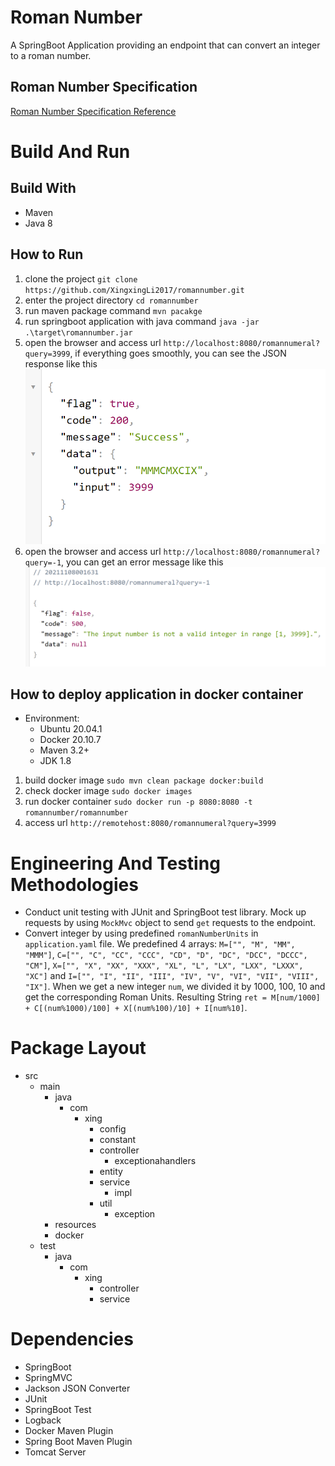 # Roman Number
A SpringBoot Application providing an endpoint that can convert an integer to a roman number.
## Roman Number Specification
[Roman Number Specification Reference](https://en.wikipedia.org/wiki/Roman_numerals)
# Build And Run
## Build With
  * Maven
  * Java 8
## How to Run
  1. clone the project `git clone https://github.com/XingxingLi2017/romannumber.git`
  2. enter the project directory `cd romannumber`
  3. run maven package command `mvn pacakge`
  4. run springboot application with java command `java -jar .\target\romannumber.jar`
  5. open the browser and access url `http://localhost:8080/romannumeral?query=3999`, if everything goes smoothly, you can see the JSON response like this 
  ![Response](https://github.com/XingxingLi2017/romannumber/blob/master/img/response.png)
  6. open the browser and access url `http://localhost:8080/romannumeral?query=-1`, you can get an error message like this
  ![Error](https://github.com/XingxingLi2017/romannumber/blob/master/img/outofrangeerror.png)
## How to deploy application in docker container
  * Environment: 
    * Ubuntu 20.04.1
    * Docker 20.10.7
    * Maven 3.2+
    * JDK 1.8
  1. build docker image `sudo mvn clean package docker:build`
  2. check docker image `sudo docker images`
  3. run docker container `sudo docker run -p 8080:8080 -t romannumber/romannumber`
  4. access url `http://remotehost:8080/romannumeral?query=3999`
# Engineering And Testing Methodologies
  * Conduct unit testing with JUnit and SpringBoot test library. 
Mock up requests by using `MockMvc` object to send `get` requests to the endpoint. 
  * Convert integer by using predefined `romanNumberUnits` in `application.yaml` file. We predefined 4 arrays:
`M=["", "M", "MM", "MMM"]`, `C=["", "C", "CC", "CCC", "CD", "D", "DC", "DCC", "DCCC", "CM"]`,
`X=["", "X", "XX", "XXX", "XL", "L", "LX", "LXX", "LXXX", "XC"]` and `I=["", "I", "II", "III", "IV", "V", "VI", "VII", "VIII", "IX"]`.
When we get a new integer `num`, we divided it by 1000, 100, 10 and get the corresponding Roman Units. 
Resulting String `ret = M[num/1000] + C[(num%1000)/100] + X[(num%100)/10] + I[num%10]`.
# Package Layout
  * src
    * main
      * java
        * com
          * xing
            * config
            * constant
            * controller
              * exceptionahandlers
            * entity
            * service
              * impl
            * util
              * exception
      * resources
      * docker
    * test
      * java
        * com
          * xing
            * controller
            * service
# Dependencies
  * SpringBoot
  * SpringMVC
  * Jackson JSON Converter
  * JUnit
  * SpringBoot Test
  * Logback
  * Docker Maven Plugin
  * Spring Boot Maven Plugin
  * Tomcat Server